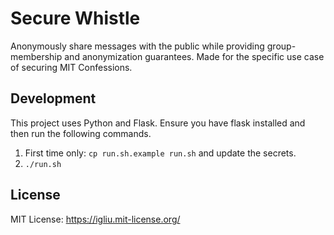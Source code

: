 Secure Whistle
==

Anonymously share messages with the public while providing group-membership and anonymization guarantees. Made for the specific use case of securing MIT Confessions.

## Development

This project uses Python and Flask. Ensure you have flask installed and then run the following commands.

1. First time only: `cp run.sh.example run.sh` and update the secrets.
2. `./run.sh`

## License

MIT License: https://igliu.mit-license.org/
